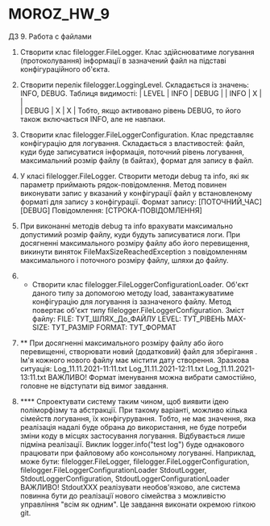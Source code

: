 # MOROZ_HW_9
ДЗ 9. Работа с файлами

1. Створити клас filelogger.FileLogger. Клас здійснюватиме логування (протоколування)
інформації в зазначений файл на підставі конфігураційного об'єкта.

2. Створити перелік filelogger.LoggingLevel. Складається із значень: INFO, DEBUG. 
Таблиця видимості:
| LEVEL | INFO | DEBUG |
| INFO   | X | |   
| DEBUG | X | X |
Тобто, якщо активовано рівень DEBUG, то його також включається INFO, але не навпаки.

3. Створити клас filelogger.FileLoggerConfiguration. Клас представляє конфігурацію для логування.
Складається з властивостей: файл, куди буде записуватися інформація, поточний рівень логування,
максимальний розмір файлу (в байтах), формат для запису в файл. 

3. У класі filelogger.FileLogger. Створити методи debug та info, які як параметр приймають рядок-повідомлення.
Метод повинен виконувати запис у вказаний у конфігурації файл у встановленому форматі для запису з конфігурації. 
Формат запису: [ПОТОЧНИЙ_ЧАС][DEBUG] Повідомлення: [СТРОКА-ПОВІДОМЛЕННЯ]

4. При виконанні методів debug та info врахувати максимально допустимий розмір файлу, куди будуть записуватися логи.
При досягненні максимального розміру файлу або його перевищення, викинути виняток FileMaxSizeReachedException
з повідомленням максимального і поточного розміру файлу, шляхи до файлу.

5. * Створити клас filelogger.FileLoggerConfigurationLoader. Об'єкт даного типу за допомогою методу load,
завантажуватиме конфігурацію для логування із зазначеного файлу. Метод повертає об'єкт типу filelogger.FileLoggerConfiguration.
Зміст файлу:
FILE: ТУТ_ШЛЯХ_До_ФАЙЛУ
LEVEL: ТУТ_РІВЕНЬ
MAX-SIZE: ТУТ_РАЗМІР
FORMAT: ТУТ_ФОРМАТ

6. ** При досягненні максимального розміру файлу або його перевищенні, створювати новий (додатковий) файл для зберігання .
Ім'я кожного нового файлу має містити дату створення.
Зразкова ситуація:
Log_11.11.2021-11:11.txt
Log_11.11.2021-12:11.txt
Log_11.11.2021-13:11.txt
ВАЖЛИВО! Формат іменування можна вибрати самостійно, головне не відступати від вимог завдання.

7. **** Спроектувати систему таким чином, щоб виявити ідею поліморфізму та абстракції. При такому варіанті,
можливо кілька сімейств логування, їх конфігурування. Тобто, не має значення, яка реалізація надалі буде обрана до використання,
не буде потреби зміни коду в місцях застосування логування. Відбувається лише підміна реалізації.
Виклик logger.info("test log") буде однакового працювати при файловому або консольному логуванні.
Наприклад, може бути: 
filelogger.FileLogger, filelogger.FileLoggerConfiguration, filelogger.FileLoggerConfigurationLoader
StdoutLogger, StdoutLoggerConfiguration, StdoutLoggerConfigurationLoader
ВАЖЛИВО! StdoutXXX реалізувати необов'язково, але система повинна бути до реалізації нового сімейства з можливістю управління "всім як одним".
Це завдання виконати окремою гілкою git.
